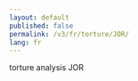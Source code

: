 ```yaml
---
layout: default
published: false
permalink: /v3/fr/torture/JOR/
lang: fr
---
```


torture analysis JOR
